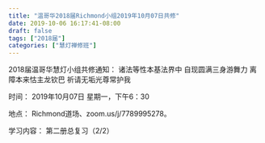 ```yaml
---
title: "温哥华2018届Richmond小组2019年10月07日共修"
date: 2019-10-06 16:17:41-08:00
draft: false
tags: ["2018届"]
categories: ["慧灯禅修班"]
---
```

2018届温哥华慧灯小组共修通知：
诸法等性本基法界中
自现圆满三身游舞力
离障本来怙主龙钦巴
祈请无垢光尊常护我

时间：
2019年10月07日 星期一，下午6：30

地点：
Richmond道场、zoom.us/j/7789995278。

学习内容：
第二册总复习（2/2）
